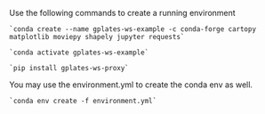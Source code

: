 Use the following commands to create a running environment

    `conda create --name gplates-ws-example -c conda-forge cartopy matplotlib moviepy shapely jupyter requests`

    `conda activate gplates-ws-example`

    `pip install gplates-ws-proxy`

You may use the environment.yml to create the conda env as well.

    `conda env create -f environment.yml`
